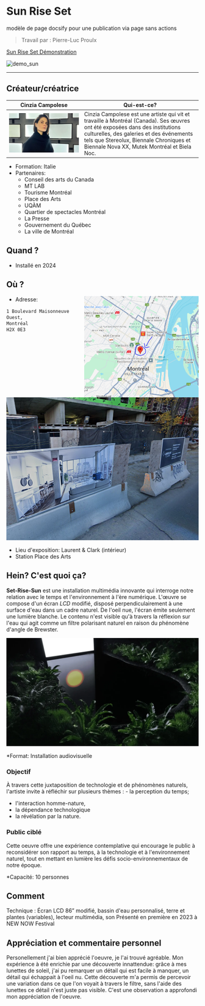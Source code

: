 # Sun Rise Set
modèle de page docsify pour une publication via page sans actions 
> Travail par : Pierre-Luc Proulx

[Sun Rise Set Démonstration](https://village-numerique.mutek.org/fr/installations/set-rise-sun-par-cinzia-campolese)

![demo_sun](https://raw.githubusercontent.com/Timingmerkat83/soleil/main/img/01CinziaCampolese_SetRiseSun.webp)

---

## Créateur/créatrice
| Cinzia Campolese | Qui-est-ce? |
|------------------| ----------- |
| ![cinzia](https://raw.githubusercontent.com/Timingmerkat83/documentation_sun/main/img/cinzia_campolese.webp) | Cinzia Campolese est une artiste qui vit et travaille à Montréal (Canada). Ses œuvres ont été exposées dans des institutions culturelles, des galeries et des événements tels que Stereolux, Biennale Chroniques et Biennale Nova XX, Mutek Montréal et Biela Noc. |

* Formation: Italie
* Partenaires:
   -  Conseil des arts du Canada
   -  MT LAB
   -  Tourisme Montréal
   -  Place des Arts
   -  UQÀM
   -  Quartier de spectacles Montréal
   -  La Presse
   -  Gouvernement du Québec
   -  La ville de Montréal

## Quand ?
* Installé en 2024
## Où ?
<img src="https://github.com/Timingmerkat83/documentation_sun/blob/main/img/Capture.PNG"  width="300px" align="right">


* Adresse: 
```
1 Boulevard Maisonneuve Ouest,
Montréal
H2X 0E3
```
![lieu](https://github.com/Timingmerkat83/documentation_sun/blob/main/img/montr%C3%A9al_02.PNG)
* Lieu d'exposition: Laurent & Clark 
(intérieur)
* Station Place des Arts

## Hein? C'est quoi ça?

**Set-Rise-Sun** est une installation multimédia innovante qui interroge notre relation avec le temps et l'environnement à l'ère numérique. L'œuvre se compose d'un écran *LCD* modifié, disposé perpendiculairement à une surface d'eau dans un cadre naturel. De l'oeil nue, l'écran émite seulement une lumière blanche. Le contenu n'est visible qu'à travers la réflexion sur l'eau qui agit comme un filtre polarisant naturel en raison du phénomène d'angle de Brewster.

![OeuvreSun](img/02CinziaCampolese_SetRiseSun.webp) 

*Format: Installation audiovisuelle 

### Objectif
À travers cette juxtaposition de technologie et de phénomènes naturels, l'artiste invite à réfléchir sur plusieurs thèmes : - la perception du temps; 
- l'interaction homme-nature, 
- la dépendance technologique
- la révélation par la nature.

### Public ciblé
Cette oeuvre offre une expérience contemplative qui encourage le public à reconsidérer son rapport au temps, à la technologie et à l'environnement naturel, tout en mettant en lumière les défis socio-environnementaux de notre époque.

*Capacité: 10 personnes

## Comment 
Technique : Écran LCD 86” modifié, bassin d'eau personnalisé, terre et plantes (variables), lecteur multimédia, son
Présenté en première en 2023 à NEW NOW Festival

## Appréciation et commentaire personnel

Personellement j'ai bien apprécié l'oeuvre, je l'ai trouvé agréable. Mon expérience à été enrichie par une découverte innattendue: grâce à mes lunettes de soleil, j'ai pu remarquer un détail qui est facile à manquer, un détail qui échappait à l'oeil nu. Cette découverte m'a permis de percevoir une variation dans ce que l'on voyait à travers le filtre, sans l'aide des lunettes ce détail n'est juste pas visible. C'est une observation a approfondi mon appréciation de l'oeuvre.


